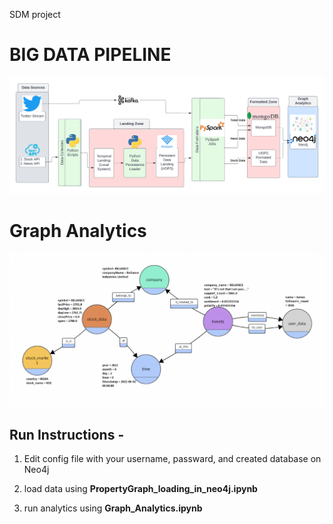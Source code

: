 SDM project

# BIG DATA PIPELINE
<img src="docs/Final BDM_PRO_2.png">

# Graph Analytics
<img src="docs/property_graph.png">



## Run Instructions - 

1. Edit config file with your username, passward, and created database on Neo4j

2. load data using **PropertyGraph_loading_in_neo4j.ipynb**

3. run analytics using **Graph_Analytics.ipynb**